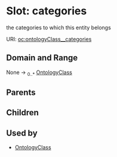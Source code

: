 
# Slot: categories


the categories to which this entity belongs

URI: [oc:ontologyClass__categories](http://w3id.org/ontogpt/ontology-class-templateontologyClass__categories)


## Domain and Range

None &#8594;  <sub>0..\*</sub> [OntologyClass](OntologyClass.md)

## Parents


## Children


## Used by

 * [OntologyClass](OntologyClass.md)
